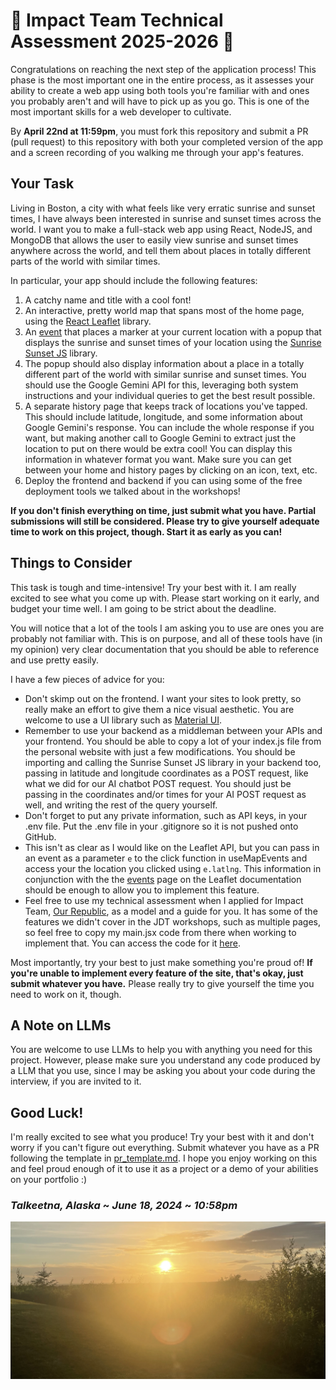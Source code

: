 # 🌅 Impact Team Technical Assessment 2025-2026 🌅
Congratulations on reaching the next step of the application process! This phase is the most important one in the entire process, as it assesses your ability to create a web app using both tools you're familiar with and ones you probably aren't and will have to pick up as you go. This is one of the most important skills for a web developer to cultivate.

By **April 22nd at 11:59pm**, you must fork this repository and submit a PR (pull request) to this repository with both your completed version of the app and a screen recording of you walking me through your app's features.

## Your Task
Living in Boston, a city with what feels like very erratic sunrise and sunset times, I have always been interested in sunrise and sunset times across the world. I want you to make a full-stack web app using React, NodeJS, and MongoDB that allows the user to easily view sunrise and sunset times anywhere across the world, and tell them about places in totally different parts of the world with similar times.

In particular, your app should include the following features:
1. A catchy name and title with a cool font!
2. An interactive, pretty world map that spans most of the home page, using the [React Leaflet](https://react-leaflet.js.org/) library.
3. An [event](https://react-leaflet.js.org/docs/example-events/) that places a marker at your current location with a popup that displays the sunrise and sunset times of your location using the [Sunrise Sunset JS](https://www.npmjs.com/package/sunrise-sunset-js) library.
4. The popup should also display information about a place in a totally different part of the world with similar sunrise and sunset times. You should use the Google Gemini API for this, leveraging both system instructions and your individual queries to get the best result possible.
5. A separate history page that keeps track of locations you've tapped. This should include latitude, longitude, and some information about Google Gemini's response. You can include the whole response if you want, but making another call to Google Gemini to extract just the location to put on there would be extra cool! You can display this information in whatever format you want. Make sure you can get between your home and history pages by clicking on an icon, text, etc.
6. Deploy the frontend and backend if you can using some of the free deployment tools we talked about in the workshops!

**If you don't finish everything on time, just submit what you have. Partial submissions will still be considered. Please try to give yourself adequate time to work on this project, though. Start it as early as you can!**

## Things to Consider
This task is tough and time-intensive! Try your best with it. I am really excited to see what you come up with. Please start working on it early, and budget your time well. I am going to be strict about the deadline.

You will notice that a lot of the tools I am asking you to use are ones you are probably not familiar with. This is on purpose, and all of these tools have (in my opinion) very clear documentation that you should be able to reference and use pretty easily.

I have a few pieces of advice for you:
- Don't skimp out on the frontend. I want your sites to look pretty, so really make an effort to give them a nice visual aesthetic. You are welcome to use a UI library such as [Material UI](https://mui.com/material-ui/all-components/).
- Remember to use your backend as a middleman between your APIs and your frontend. You should be able to copy a lot of your index.js file from the personal website with just a few modifications. You should be importing and calling the Sunrise Sunset JS library in your backend too, passing in latitude and longitude coordinates as a POST request, like what we did for our AI chatbot POST request. You should just be passing in the coordinates and/or times for your AI POST request as well, and writing the rest of the query yourself.
- Don't forget to put any private information, such as API keys, in your .env file. Put the .env file in your .gitignore so it is not pushed onto GitHub.
- This isn't as clear as I would like on the Leaflet API, but you can pass in an event as a parameter `e` to the click function in useMapEvents and access your the location you clicked using `e.latlng`. This information in conjunction with the the [events](https://react-leaflet.js.org/docs/example-events/) page on the Leaflet documentation should be enough to allow you to implement this feature.
- Feel free to use my technical assessment when I applied for Impact Team, [Our Republic](https://our-republic.vercel.app/), as a model and a guide for you. It has some of the features we didn't cover in the JDT workshops, such as multiple pages, so feel free to copy my main.jsx code from there when working to implement that. You can access the code for it [here](https://github.com/adam-godel/our-republic/).
  
Most importantly, try your best to just make something you're proud of! **If you're unable to implement every feature of the site, that's okay, just submit whatever you have.** Please really try to give yourself the time you need to work on it, though.

## A Note on LLMs
You are welcome to use LLMs to help you with anything you need for this project. However, please make sure you understand any code produced by a LLM that you use, since I may be asking you about your code during the interview, if you are invited to it.

## Good Luck!
I'm really excited to see what you produce! Try your best with it and don't worry if you can't figure out everything. Submit whatever you have as a PR following the template in [pr_template.md](pr_template.md). I hope you enjoy working on this and feel proud enough of it to use it as a project or a demo of your abilities on your portfolio :)

### *Talkeetna, Alaska* ~ *June 18, 2024* ~ *10:58pm*
<img src="images/sunset.jpeg" alt="Sunset in Talkeetna, AK"/>